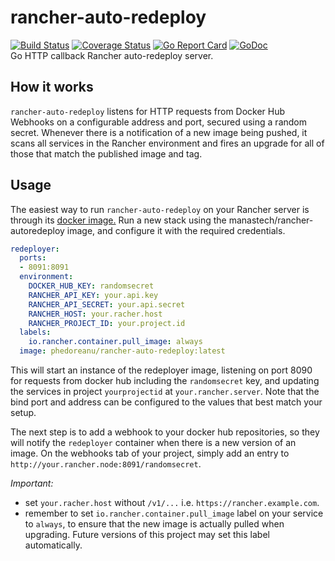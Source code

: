 # rancher-auto-redeploy 
[![Build Status](https://travis-ci.org/phedoreanu/rancher-auto-redeploy.svg?branch=master)](https://travis-ci.org/phedoreanu/rancher-auto-redeploy) [![Coverage Status](https://coveralls.io/repos/github/phedoreanu/rancher-auto-redeploy/badge.svg?branch=master)](https://coveralls.io/github/phedoreanu/rancher-auto-redeploy?branch=master) [![Go Report Card](https://goreportcard.com/badge/github.com/phedoreanu/rancher-auto-redeploy)](https://goreportcard.com/report/github.com/phedoreanu/rancher-auto-redeploy) [![GoDoc](https://godoc.org/github.com/phedoreanu/rancher-auto-redeploy?status.svg)](https://godoc.org/github.com/phedoreanu/rancher-auto-redeploy)  
Go HTTP callback Rancher auto-redeploy server.

## How it works
`rancher-auto-redeploy` listens for HTTP requests from Docker Hub Webhooks on a configurable address and port, secured using a random secret. Whenever there is a notification of a new image being pushed, it scans all services in the Rancher environment and fires an upgrade for all of those that match the published image and tag.

## Usage
The easiest way to run `rancher-auto-redeploy` on your Rancher server is through its [docker image.](https://hub.docker.com/r/phedoreanu/rancher-auto-redeploy/) 
Run a new stack using the manastech/rancher-autoredeploy image, and configure it with the required credentials.
```yaml
redeployer:
  ports:
  - 8091:8091
  environment:
    DOCKER_HUB_KEY: randomsecret
    RANCHER_API_KEY: your.api.key
    RANCHER_API_SECRET: your.api.secret
    RANCHER_HOST: your.racher.host
    RANCHER_PROJECT_ID: your.project.id
  labels:
    io.rancher.container.pull_image: always
  image: phedoreanu/rancher-auto-redeploy:latest
```
This will start an instance of the redeployer image, listening on port 8090 for requests from docker hub including the `randomsecret` key, and updating the services in project `yourprojectid` at `your.rancher.server`. Note that the bind port and address can be configured to the values that best match your setup.

The next step is to add a webhook to your docker hub repositories, so they will notify the `redeployer` container when there is a new version of an image. On the webhooks tab of your project, simply add an entry to `http://your.rancher.node:8091/randomsecret`.

*Important:*
 * set `your.racher.host` without `/v1/...` i.e. `https://rancher.example.com`.
 * remember to set `io.rancher.container.pull_image` label on your service to `always`, to ensure that the new image is actually pulled when upgrading. Future versions of this project may set this label automatically.
